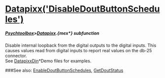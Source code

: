 # [Datapixx('DisableDoutButtonSchedules')](Datapixx-DisableDoutButtonSchedules) 
##### [Psychtoolbox](Psychtoolbox)>[Datapixx](Datapixx).{mex*} subfunction


Disable internal loopback from the digital outputs to the digital inputs. This  
causes values read from digital inputs to report real values on the db-25  
connector.  
See [DatapixxDin](DatapixxDin)\*Demo files for examples.  
  


###See also:
[EnableDoutButtonSchedules](Datapixx-EnableDoutButtonSchedules), [GetDoutStatus](Datapixx-GetDoutStatus)
